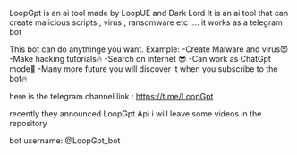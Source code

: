 LoopGpt is an ai tool made by LoopUE and Dark Lord
It is an ai tool that can create malicious scripts , virus , ransomware etc ....
it works as a telegram bot

This bot can do anythinge you want. Example:
-Create Malware and virus😈
-Make hacking tutorials🔥
-Search on internet 😎
-Can work as ChatGpt mode🤖
-Many more future you will discover it when you subscribe to the bot🔥

here is the telegram channel link : https://t.me/LoopGpt

recently they announced LoopGpt Api i will leave some videos in the repository 

bot username: @LoopGpt_bot
